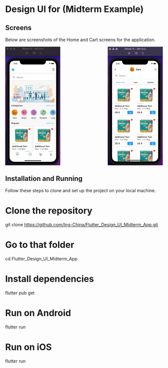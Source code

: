 # Design UI for (Midterm Example)

## Screens

Below are screenshots of the Home and Cart screens for the application.

<div style="display: flex; justify-content: space-between;">
  <img src="assets/screenshots/Home_Screen.png" alt="Home Screen" style="width: 35%;"/>
  <img src="assets/screenshots/Cart_Screen.png" alt="Cart Screen" style="width: 35%;"/>
</div>

## Installation and Running

Follow these steps to clone and set up the project on your local machine.

# Clone the repository

git clone https://github.com/Ing-China/Flutter_Design_UI_Midterm_App.git

# Go to that folder

cd Flutter_Design_UI_Midterm_App

# Install dependencies

flutter pub get

# Run on Android

flutter run

# Run on iOS

flutter run
